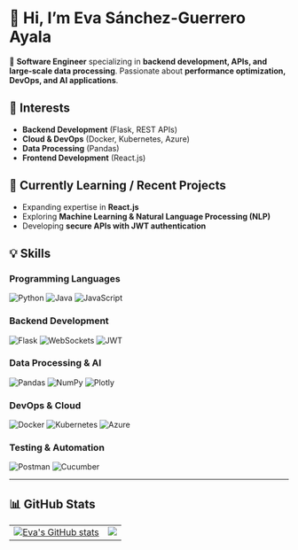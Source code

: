 # 👋 Hi, I’m Eva Sánchez-Guerrero Ayala

🚀 **Software Engineer** specializing in **backend development, APIs, and large-scale data processing**. Passionate about **performance optimization, DevOps, and AI applications**.

## 👀 Interests
- **Backend Development** (Flask, REST APIs)
- **Cloud & DevOps** (Docker, Kubernetes, Azure)
- **Data Processing** (Pandas)
- **Frontend Development** (React.js)

## 🌱 Currently Learning / Recent Projects
- Expanding expertise in **React.js**  
- Exploring **Machine Learning & Natural Language Processing (NLP)**  
- Developing **secure APIs with JWT authentication**  

## 💡 Skills  

### **Programming Languages**
![Python](https://img.shields.io/badge/Python-306998?style=for-the-badge&logo=python&logoColor=white)
![Java](https://img.shields.io/badge/Java-FF6C37?style=for-the-badge&logo=java&logoColor=white)
![JavaScript](https://img.shields.io/badge/JavaScript-f0db4f?style=for-the-badge&logo=javascript&logoColor=black)

### **Backend Development**
![Flask](https://img.shields.io/badge/Flask-FFFFFF?style=for-the-badge&logo=Flask&logoColor=black)
![WebSockets](https://img.shields.io/badge/WebSockets-0078D4?style=for-the-badge&logo=websocket&logoColor=white)
![JWT](https://img.shields.io/badge/JWT-000000?style=for-the-badge&logo=jsonwebtokens&logoColor=white)

### **Data Processing & AI**
![Pandas](https://img.shields.io/badge/Pandas-150458?style=for-the-badge&logo=pandas&logoColor=white)
![NumPy](https://img.shields.io/badge/NumPy-013243?style=for-the-badge&logo=numpy&logoColor=white)
![Plotly](https://img.shields.io/badge/Plotly-3FA037?style=for-the-badge&logo=plotly&logoColor=white)

### **DevOps & Cloud**
![Docker](https://img.shields.io/badge/Docker-2496ED?style=for-the-badge&logo=docker&logoColor=white)
![Kubernetes](https://img.shields.io/badge/Kubernetes-326CE5?style=for-the-badge&logo=kubernetes&logoColor=white)
![Azure](https://img.shields.io/badge/Azure-0089D6?style=for-the-badge&logo=microsoft-azure&logoColor=white)

### **Testing & Automation**
![Postman](https://img.shields.io/badge/Postman-FF6C37?style=for-the-badge&logo=Postman&logoColor=white)
![Cucumber](https://img.shields.io/badge/Cucumber-43B02A?style=for-the-badge&logo=cucumber&logoColor=white)

---

## 📊 GitHub Stats  
<table>
  <tr>
    <td valign="top"><a href="https://github.com/anuraghazra/github-readme-stats"><img align="center" src="https://github-readme-stats.vercel.app/api?username=evasga98&show_icons=true&include_all_commits=true&theme=buefy&hide_border=true" alt="Eva's GitHub stats" /></a></td>
    <td valign="top"><a href="https://github.com/anuraghazra/github-readme-stats"><img align="center" src="https://github-readme-stats.vercel.app/api/top-langs/?username=evasga98&layout=compact&theme=buefy&hide_border=true" /></a></td>
  </tr>
</table>
